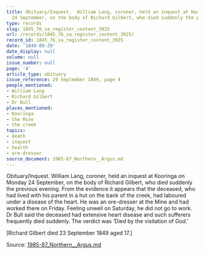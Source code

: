 ```yaml
---
title: Obituary/Inquest.  William Lang, coroner, held an inquest at Kooringa on Monday
  24 September, on the body of Richard Gilbert, who died suddenly the previous evening.
type: records
slug: 1845_76_sa_register_content_3925
url: /records/1845_76_sa_register_content_3925/
record_id: 1845_76_sa_register_content_3925
date: '1849-09-29'
date_display: null
volume: null
issue_number: null
page: '4'
article_type: obituary
issue_reference: 29 September 1849, page 4
people_mentioned:
- William Lang
- Richard Gilbert
- Dr Bull
places_mentioned:
- Kooringa
- the Mine
- the creek
topics:
- death
- inquest
- health
- ore-dresser
source_document: 1985-87_Northern__Argus.md
---
```


Obituary/Inquest.  William Lang, coroner, held an inquest at Kooringa on Monday 24 September, on the body of Richard Gilbert, who died suddenly the previous evening.  From the evidence it appears that the deceased, who had lived with his parent in a hut on the bank of the creek, had laboured under a disease of the heart.  He was an ore-dresser at the Mine and had worked there on Friday.  Feeling unwell on Saturday, he did not go to work.  Dr Bull said the deceased had extensive heart disease and such sufferers frequently died suddenly.  The verdict was ‘Died by the visitation of God.’

[Richard Gilbert died 23 September 1849 aged 17.]

Source: [1985-87_Northern__Argus.md](/downloads/markdown/1985-87_Northern__Argus.md)
